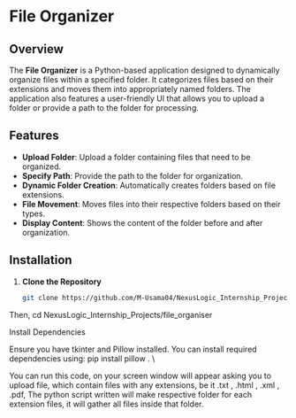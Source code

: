 # File Organizer

## Overview

The **File Organizer** is a Python-based application designed to dynamically organize files within a specified folder. It categorizes files based on their extensions and moves them into appropriately named folders. The application also features a user-friendly UI that allows you to upload a folder or provide a path to the folder for processing.

## Features

- **Upload Folder**: Upload a folder containing files that need to be organized.
- **Specify Path**: Provide the path to the folder for organization.
- **Dynamic Folder Creation**: Automatically creates folders based on file extensions.
- **File Movement**: Moves files into their respective folders based on their types.
- **Display Content**: Shows the content of the folder before and after organization.

## Installation

1. **Clone the Repository**

   ```bash
   git clone https://github.com/M-Usama04/NexusLogic_Internship_Projects.git
Then,
cd NexusLogic_Internship_Projects/file_organiser

Install Dependencies

Ensure you have tkinter and Pillow installed. You can install required dependencies using: pip install pillow . \

You can run this code, on your screen window will appear asking you to upload file, which contain files with any extensions,
be it .txt , .html , .xml , .pdf,
The python script written will make respective folder for each extension files, it will gather all files inside that folder.
 
